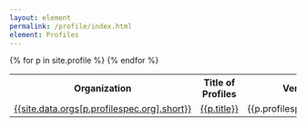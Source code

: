 ```yaml
---
layout: element
permalink: /profile/index.html
element: Profiles
---
```


<table>
<tr>
  <th>Organization</th>
  <th>Title of Profiles</th>
  <th>Version</th>
</tr>
{% for p in site.profile %}
<tr>
  <td><a href="/organization/{{sp.profilespec.org}}.html">{{site.data.orgs[p.profilespec.org].short}}</a></td>
  <td><a href="/profile/{{p.nisp-id}}.html">{{p.title}}</a></td>
  <td>{{p.profilespec.version}}</td>
</tr>
{% endfor %}
</table>
